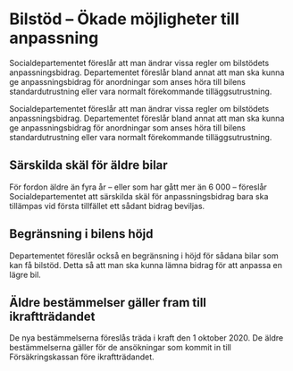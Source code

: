 # Bilstöd – Ökade möjligheter till anpassning

Socialdepartementet föreslår att man ändrar vissa regler om bilstödets anpassningsbidrag. Departementet föreslår bland annat att man ska kunna ge anpassningsbidrag för anordningar som anses höra till bilens standardutrustning eller vara normalt förekommande tilläggsutrustning.

Socialdepartementet föreslår att man ändrar vissa regler om bilstödets anpassningsbidrag. Departementet föreslår bland annat att man ska kunna ge anpassningsbidrag för anordningar som anses höra till bilens standardutrustning eller vara normalt förekommande tilläggsutrustning.

## Särskilda skäl för äldre bilar

För fordon äldre än fyra år – eller som har gått mer än 6 000 – föreslår Socialdepartementet att särskilda skäl för anpassningsbidrag bara ska tillämpas vid första tillfället ett sådant bidrag beviljas.

## Begränsning i bilens höjd

Departementet föreslår också en begränsning i höjd för sådana bilar som kan få bilstöd. Detta så att man ska kunna lämna bidrag för att anpassa en lägre bil.

## Äldre bestämmelser gäller fram till ikraftträdandet

De nya bestämmelserna föreslås träda i kraft den 1 oktober 2020. De äldre bestämmelserna gäller för de ansökningar som kommit in till Försäkringskassan före ikraftträdandet.
